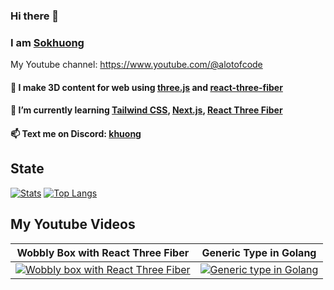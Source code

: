 ### Hi there 👋
### I am [Sokhuong](https://sokhuong.vercel.app/)
 My Youtube channel: https://www.youtube.com/@alotofcode
####  🔭 I make 3D content for web using [three.js](https://threejs.org/) and [react-three-fiber](https://docs.pmnd.rs/react-three-fiber/getting-started/introduction)
#### 🌱 I’m currently learning [Tailwind CSS](https://tailwindcss.com/), [Next.js](https://nextjs.org/), [React Three Fiber](https://docs.pmnd.rs/react-three-fiber/getting-started/introduction)
#### 📫 Text me on Discord: [khuong](https://discord.com/users/696698615493820478)
## State
[![Stats](https://github-readme-stats-sokhuong-uon.vercel.app/api/?username=sokhuong-uon&theme=tokyonight&show_icons=true)](https://github.com/anuraghazra/github-readme-stats)
[![Top Langs](https://github-readme-stats-sokhuong-uon.vercel.app/api/top-langs/?username=sokhuong-uon&layout=compact&langs_count=10&theme=tokyonight)](https://github.com/anuraghazra/github-readme-stats)

## My Youtube Videos
| Wobbly Box with React Three Fiber | Generic Type in Golang |
| ----- | ------ |
|[![Wobbly box with React Three Fiber](https://i.ytimg.com/vi/zjhcStX0T4o/maxres2.jpg?sqp=-oaymwEoCIAKENAF8quKqQMcGADwAQH4AbYIgAKAD4oCDAgAEAEYZSBVKFIwDw==&rs=AOn4CLChKRxWl6B341Q64tm1VdxlaAch_g)](https://youtube.com/shorts/zjhcStX0T4o)|[![Generic type in Golang](https://i.ytimg.com/vi/pXNr7WlVigY/maxres2.jpg?sqp=-oaymwEoCIAKENAF8quKqQMcGADwAQH4AbYIgAKADIoCDAgAEAEYYSBhKGEwDw==&rs=AOn4CLA2vLyWZNd1s1jdBGlkq64kRl7V-g)](https://youtube.com/shorts/pXNr7WlVigY)|
